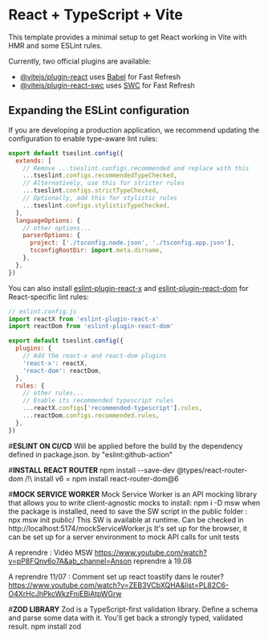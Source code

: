 # React + TypeScript + Vite

This template provides a minimal setup to get React working in Vite with HMR and some ESLint rules.

Currently, two official plugins are available:

- [@vitejs/plugin-react](https://github.com/vitejs/vite-plugin-react/blob/main/packages/plugin-react) uses [Babel](https://babeljs.io/) for Fast Refresh
- [@vitejs/plugin-react-swc](https://github.com/vitejs/vite-plugin-react/blob/main/packages/plugin-react-swc) uses [SWC](https://swc.rs/) for Fast Refresh

## Expanding the ESLint configuration

If you are developing a production application, we recommend updating the configuration to enable type-aware lint rules:

```js
export default tseslint.config({
  extends: [
    // Remove ...tseslint.configs.recommended and replace with this
    ...tseslint.configs.recommendedTypeChecked,
    // Alternatively, use this for stricter rules
    ...tseslint.configs.strictTypeChecked,
    // Optionally, add this for stylistic rules
    ...tseslint.configs.stylisticTypeChecked,
  ],
  languageOptions: {
    // other options...
    parserOptions: {
      project: ['./tsconfig.node.json', './tsconfig.app.json'],
      tsconfigRootDir: import.meta.dirname,
    },
  },
})
```

You can also install [eslint-plugin-react-x](https://github.com/Rel1cx/eslint-react/tree/main/packages/plugins/eslint-plugin-react-x) and [eslint-plugin-react-dom](https://github.com/Rel1cx/eslint-react/tree/main/packages/plugins/eslint-plugin-react-dom) for React-specific lint rules:

```js
// eslint.config.js
import reactX from 'eslint-plugin-react-x'
import reactDom from 'eslint-plugin-react-dom'

export default tseslint.config({
  plugins: {
    // Add the react-x and react-dom plugins
    'react-x': reactX,
    'react-dom': reactDom,
  },
  rules: {
    // other rules...
    // Enable its recommended typescript rules
    ...reactX.configs['recommended-typescript'].rules,
    ...reactDom.configs.recommended.rules,
  },
})
```

#**ESLINT ON CI/CD**
Will be applied before the build by the dependency defined in package.json. by "eslint:github-action"


#**INSTALL REACT ROUTER**
npm install --save-dev @types/react-router-dom
/!\ install v6 = npm install react-router-dom@6

#**MOCK SERVICE WORKER**
Mock Service Worker is an API mocking library that allows you to write client-agnostic mocks
to install: npm i -D msw
when the package is installed, need to save the SW script in the public folder : npx msw init public/
This SW is available at runtime. Can be checked in http://localhost:5174/mockServiceWorker.js
It's set up for the browser, it can be set up for a server environment to mock API calls for unit tests

A reprendre : 
Vidéo MSW
https://www.youtube.com/watch?v=pP8FQnv6o7A&ab_channel=Anson reprendre à 19.08

A reprendre 11/07 :
Comment set up react toastify dans le router? 
https://www.youtube.com/watch?v=ZEB3VCbXQHA&list=PL82C6-O4XrHcJhPkcWkzFnjEBiAtpWGrw


#**ZOD LIBRARY**
Zod is a TypeScript-first validation library. Define a schema and parse some data with it. You'll get back a strongly typed, validated result.
npm install zod